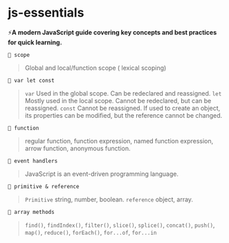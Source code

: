 # js-essentials

⚡**A modern JavaScript guide covering key concepts and best practices for quick learning.**

`🔹 scope`

> Global and local/function scope ( lexical scoping)<br>

`🔹 var let const`

> `var` Used in the global scope. Can be redeclared and reassigned.
> `let` Mostly used in the local scope. Cannot be redeclared, but can be reassigned.
> `const` Cannot be reassigned. If used to create an object, its properties can be modified, but the reference cannot be changed.<br>

`🔹 function`

> regular function, function expression, named function expression, arrow function, anonymous function.<br>

`🔹 event handlers`

> JavaScript is an event-driven programming language.<br>

`🔹 primitive & reference`

> `Primitive` string, number, boolean.
> `reference` object, array. <br>

`🔹 array methods`

> `find()`, `findIndex()`, `filter()`, `slice()`, `splice()`, `concat()`, `push()`, `map()`, `reduce()`, `forEach()`, `for...of`, `for...in`<br>
